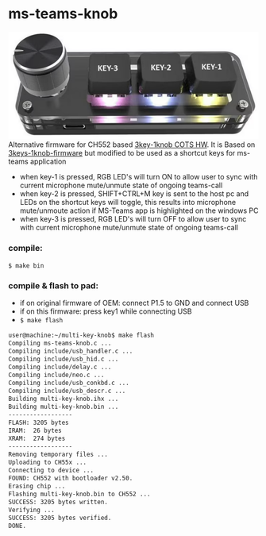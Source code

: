 # ms-teams-knob
![ms-teams-knob-picture](/images/3key1knob.png "3key1knob-picture.")
Alternative firmware for CH552 based [3key-1knob COTS HW](https://amzn.eu/d/6oloNJh). It is Based on [3keys-1knob-firmware](https://github.com/biemster/3keys_1knob) but modified to be used as a shortcut keys for ms-teams application

- when key-1 is pressed, RGB LED's will turn ON to allow user to sync with current microphone mute/unmute state of ongoing teams-call
- when key-2 is pressed, SHIFT+CTRL+M key is sent to the host pc and LEDs on the shortcut keys will toggle, this results into microphone mute/unmoute action if MS-Teams app is highlighted on the windows PC
- when key-3 is pressed, RGB LED's will turn OFF to allow user to sync with current microphone mute/unmute state of ongoing teams-call

### compile:
`$ make bin`

### compile & flash to pad:
- if on original firmware of OEM: connect P1.5 to GND and connect USB
- if on this firmware: press key1 while connecting USB
- `$ make flash`
```
user@machine:~/multi-key-knob$ make flash
Compiling ms-teams-knob.c ...
Compiling include/usb_handler.c ...
Compiling include/usb_hid.c ...
Compiling include/delay.c ...
Compiling include/neo.c ...
Compiling include/usb_conkbd.c ...
Compiling include/usb_descr.c ...
Building multi-key-knob.ihx ...
Building multi-key-knob.bin ...
------------------
FLASH: 3205 bytes
IRAM:  26 bytes
XRAM:  274 bytes
------------------
Removing temporary files ...
Uploading to CH55x ...
Connecting to device ...
FOUND: CH552 with bootloader v2.50.
Erasing chip ...
Flashing multi-key-knob.bin to CH552 ...
SUCCESS: 3205 bytes written.
Verifying ...
SUCCESS: 3205 bytes verified.
DONE.
```

